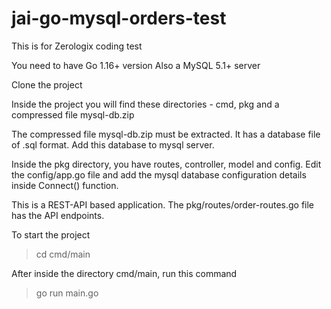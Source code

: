 # jai-go-mysql-orders-test

This is for Zerologix coding test

You need to have Go 1.16+ version
Also a MySQL 5.1+ server 

Clone the project

Inside the project you will find these directories - cmd, pkg and a compressed file mysql-db.zip

The compressed file mysql-db.zip must be extracted. It has a database file of .sql format. Add this database to mysql server. 

Inside the pkg directory, you have routes, controller, model and config. Edit the config/app.go file and add the mysql database configuration details inside Connect() function. 

This is a REST-API based application. The pkg/routes/order-routes.go file has the API endpoints.

To start the project 
> cd cmd/main

After inside the directory cmd/main, run this command
> go run main.go
